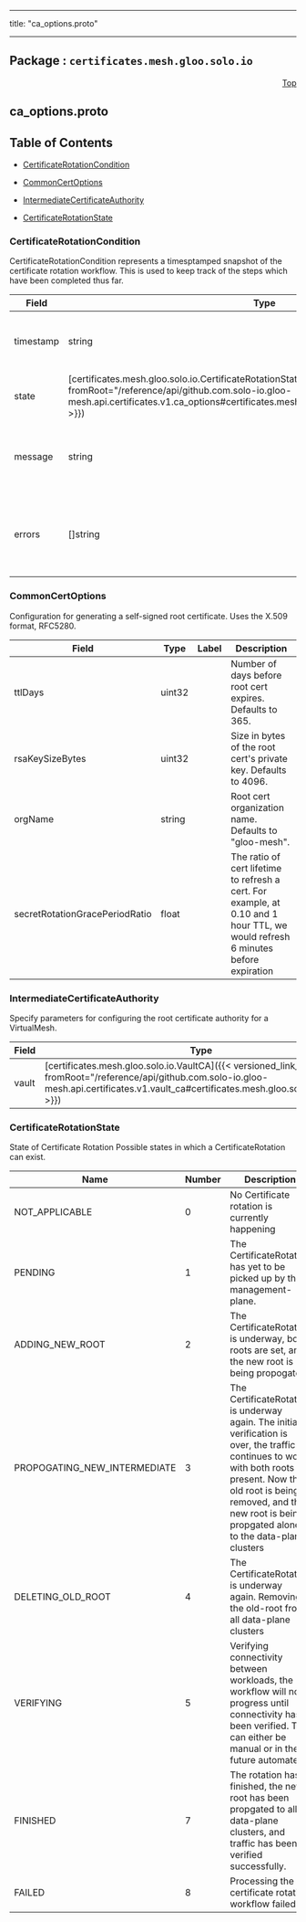 
---

title: "ca_options.proto"

---

## Package : `certificates.mesh.gloo.solo.io`



<a name="top"></a>

<a name="API Reference for ca_options.proto"></a>
<p align="right"><a href="#top">Top</a></p>

## ca_options.proto


## Table of Contents
  - [CertificateRotationCondition](#certificates.mesh.gloo.solo.io.CertificateRotationCondition)
  - [CommonCertOptions](#certificates.mesh.gloo.solo.io.CommonCertOptions)
  - [IntermediateCertificateAuthority](#certificates.mesh.gloo.solo.io.IntermediateCertificateAuthority)

  - [CertificateRotationState](#certificates.mesh.gloo.solo.io.CertificateRotationState)






<a name="certificates.mesh.gloo.solo.io.CertificateRotationCondition"></a>

### CertificateRotationCondition
CertificateRotationCondition represents a timesptamped snapshot of the certificate rotation workflow. This is used to keep track of the steps which have been completed thus far.


| Field | Type | Label | Description |
| ----- | ---- | ----- | ----------- |
| timestamp | string |  | The time at which this condition was recorded |
  | state | [certificates.mesh.gloo.solo.io.CertificateRotationState]({{< versioned_link_path fromRoot="/reference/api/github.com.solo-io.gloo-mesh.api.certificates.v1.ca_options#certificates.mesh.gloo.solo.io.CertificateRotationState" >}}) |  | The current state of the cert rotation |
  | message | string |  | A human readable message related to the current condition |
  | errors | []string | repeated | Any errors which occured during the current rotation stage |
  





<a name="certificates.mesh.gloo.solo.io.CommonCertOptions"></a>

### CommonCertOptions
Configuration for generating a self-signed root certificate. Uses the X.509 format, RFC5280.


| Field | Type | Label | Description |
| ----- | ---- | ----- | ----------- |
| ttlDays | uint32 |  | Number of days before root cert expires. Defaults to 365. |
  | rsaKeySizeBytes | uint32 |  | Size in bytes of the root cert's private key. Defaults to 4096. |
  | orgName | string |  | Root cert organization name. Defaults to "gloo-mesh". |
  | secretRotationGracePeriodRatio | float |  | The ratio of cert lifetime to refresh a cert. For example, at 0.10 and 1 hour TTL, we would refresh 6 minutes before expiration |
  





<a name="certificates.mesh.gloo.solo.io.IntermediateCertificateAuthority"></a>

### IntermediateCertificateAuthority
Specify parameters for configuring the root certificate authority for a VirtualMesh.


| Field | Type | Label | Description |
| ----- | ---- | ----- | ----------- |
| vault | [certificates.mesh.gloo.solo.io.VaultCA]({{< versioned_link_path fromRoot="/reference/api/github.com.solo-io.gloo-mesh.api.certificates.v1.vault_ca#certificates.mesh.gloo.solo.io.VaultCA" >}}) |  | Use vault as the intermediate CA source |
  




 <!-- end messages -->


<a name="certificates.mesh.gloo.solo.io.CertificateRotationState"></a>

### CertificateRotationState
State of Certificate Rotation Possible states in which a CertificateRotation can exist.

| Name | Number | Description |
| ---- | ------ | ----------- |
| NOT_APPLICABLE | 0 | No Certificate rotation is currently happening |
| PENDING | 1 | The CertificateRotation has yet to be picked up by the management-plane. |
| ADDING_NEW_ROOT | 2 | The CertificateRotation is underway, both roots are set, and the new root is being propogated |
| PROPOGATING_NEW_INTERMEDIATE | 3 | The CertificateRotation is underway again. The initial verification is over, the traffic continues to work with both roots present. Now the old root is being removed, and the new root is being propgated alone to the data-plane clusters |
| DELETING_OLD_ROOT | 4 | The CertificateRotation is underway again. Removing the old-root from all data-plane clusters |
| VERIFYING | 5 | Verifying connectivity between workloads, the workflow will not progress until connectivity has been verified. This can either be manual or in the future automated |
| FINISHED | 7 | The rotation has finished, the new root has been propgated to all data-plane clusters, and traffic has been verified successfully. |
| FAILED | 8 | Processing the certificate rotation workflow failed. |


 <!-- end enums -->

 <!-- end HasExtensions -->

 <!-- end services -->

